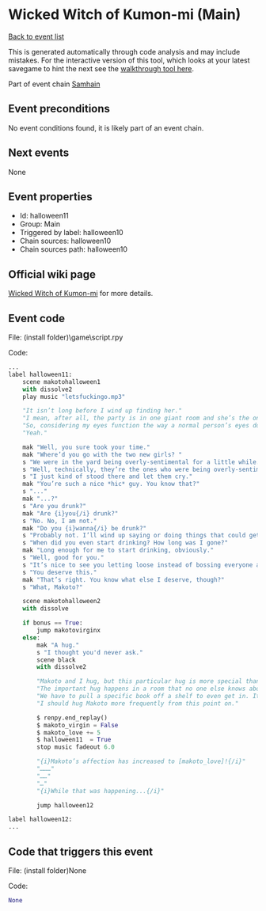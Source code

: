 # Wicked Witch of Kumon-mi (Main)

[Back to event list](./../)

This is generated automatically through code analysis and may include mistakes. For the interactive version of this tool, which looks at your latest savegame to hint the next see the [walkthrough tool here](https://github.com/largestack/Lessons-In-Love-Guide-Tool/blob/main/README.md).


Part of event chain [Samhain](./halloween10.md)

## Event preconditions

No event conditions found, it is likely part of an event chain.

## Next events

None

## Event properties

* Id: halloween11
* Group: Main
* Triggered by label: halloween10
* Chain sources: halloween10
* Chain sources path: halloween10

## Official wiki page

[Wicked Witch of Kumon-mi](https://lessonsinlove.wiki/index.php?title=Special%3ASearch&search=halloween11&go=Go) for more details.

## Event code

File: (install folder)\game\script.rpy

Code:
```python
...
label halloween11:
    scene makotohalloween1
    with dissolve2
    play music "letsfuckingo.mp3"

    "It isn’t long before I wind up finding her."
    "I mean, after all, the party is in one giant room and she’s the only one with a huge hat."
    "So, considering my eyes function the way a normal person’s eyes do-"
    "Yeah."

    mak "Well, you sure took your time."
    mak "Where’d you go with the two new girls? "
    s "We were in the yard being overly-sentimental for a little while. I’m back to normal now, though."
    s "Well, technically, they’re the ones who were being overly-sentimental."
    s "I just kind of stood there and let them cry."
    mak "You’re such a nice *hic* guy. You know that?"
    s "..."
    mak "...?"
    s "Are you drunk?"
    mak "Are {i}you{/i} drunk?"
    s "No. No, I am not."
    mak "Do you {i}wanna{/i} be drunk?"
    s "Probably not. I’ll wind up saying or doing things that could get me into a lot of trouble with this particular group."
    s "When did you even start drinking? How long was I gone?"
    mak "Long enough for me to start drinking, obviously."
    s "Well, good for you."
    s "It’s nice to see you letting loose instead of bossing everyone around."
    s "You deserve this."
    mak "That’s right. You know what else I deserve, though?"
    s "What, Makoto?"

    scene makotohalloween2
    with dissolve

    if bonus == True:
        jump makotovirginx
    else:
        mak "A hug."
        s "I thought you'd never ask."
        scene black
        with dissolve2

        "Makoto and I hug, but this particular hug is more special than all of the other hugs since it's the one she's been begging for since I found out she thought I was awesome."
        "The important hug happens in a room that no one else knows about."
        "We have to pull a specific book off a shelf to even get in. It's kind of crazy and makes me feel like a spy or something."
        "I should hug Makoto more frequently from this point on."

        $ renpy.end_replay()
        $ makoto_virgin = False
        $ makoto_love += 5
        $ halloween11  = True
        stop music fadeout 6.0

        "{i}Makoto’s affection has increased to [makoto_love]!{/i}"
        "………"
        "……"
        "…"
        "{i}While that was happening...{/i}"

        jump halloween12

label halloween12:
...
```

## Code that triggers this event

File: (install folder)None

Code:
```python
None
```